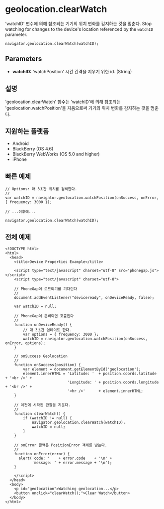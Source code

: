geolocation.clearWatch
======================

'watchID' 변수에 의해 참조되는 기기의 위치 변화를 감지하는 것을 멈춘다.
Stop watching for changes to the device's location referenced by the `watchID` parameter.

    navigator.geolocation.clearWatch(watchID);

Parameters
----------

- __watchID:__ 'watchPosition' 시간 간격을 지우기 위한 id. (String)

설명
-----------

'geolocation.clearWatch' 함수는 'watchID'에 의해 참조되는 'geolocation.watchPosition'을 지움으로써 기기의 위치 변화를 감지하는 것을 멈춘다.

지원하는 플랫폼
-------------------

- Android
- BlackBerry (OS 4.6)
- BlackBerry WebWorks (OS 5.0 and higher)
- iPhone

빠른 예제
-------------

    // Options: 매 3초간 위치를 검색한다.
    //
    var watchID = navigator.geolocation.watchPosition(onSuccess, onError, { frequency: 3000 });

    // ...이후에...

    navigator.geolocation.clearWatch(watchID);


전체 예제
------------

    <!DOCTYPE html>
    <html>
      <head>
        <title>Device Properties Example</title>

        <script type="text/javascript" charset="utf-8" src="phonegap.js"></script>
        <script type="text/javascript" charset="utf-8">

        // PhoneGap이 로드되기를 기다린다
        //
        document.addEventListener("deviceready", onDeviceReady, false);

        var watchID = null;

        // PhoneGap이 준비되면 호출된다
        //
        function onDeviceReady() {
            // 매 3초간 업데이트 한다.
            var options = { frequency: 3000 };
            watchID = navigator.geolocation.watchPosition(onSuccess, onError, options);
        }
    
        // onSuccess Geolocation
        //
        function onSuccess(position) {
            var element = document.getElementById('geolocation');
            element.innerHTML = 'Latitude: '  + position.coords.latitude      + '<br />' +
                                'Longitude: ' + position.coords.longitude     + '<br />' +
                                '<hr />'      + element.innerHTML;
        }

        // 이전에 시작된 관찰을 지운다.
        // 
        function clearWatch() {
            if (watchID != null) {
                navigator.geolocation.clearWatch(watchID);
                watchID = null;
            }
        }
    
	    // onError 콜백은 PositionError 객체를 받는다.
	    //
	    function onError(error) {
	      alert('code: '    + error.code    + '\n' +
	            'message: ' + error.message + '\n');
	    }

        </script>
      </head>
      <body>
        <p id="geolocation">Watching geolocation...</p>
    	<button onclick="clearWatch();">Clear Watch</button>     
      </body>
    </html>
